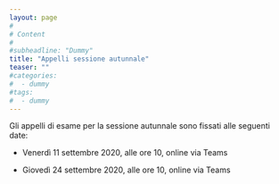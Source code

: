 ```yaml
---
layout: page
#
# Content
#
#subheadline: "Dummy"
title: "Appelli sessione autunnale"
teaser: ""
#categories:
#  - dummy
#tags:
#  - dummy
---
```

Gli appelli di esame per la sessione autunnale sono fissati alle seguenti date:

- Venerdì 11 settembre 2020, alle ore 10, online via Teams

- Giovedì 24 settembre 2020, alle ore 10, online via Teams
